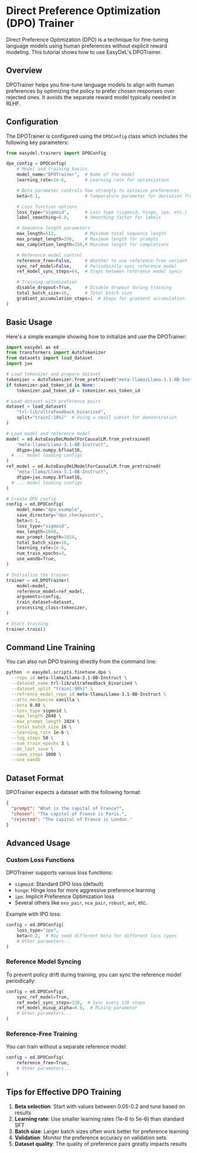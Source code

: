 # Direct Preference Optimization (DPO) Trainer

Direct Preference Optimization (DPO) is a technique for fine-tuning language models using human preferences without explicit reward modeling. This tutorial shows how to use EasyDeL's DPOTrainer.

## Overview

DPOTrainer helps you fine-tune language models to align with human preferences by optimizing the policy to prefer chosen responses over rejected ones. It avoids the separate reward model typically needed in RLHF.

## Configuration

The DPOTrainer is configured using the `DPOConfig` class which includes the following key parameters:

```python
from easydel.trainers import DPOConfig

dpo_config = DPOConfig(
    # Model and training basics
    model_name="DPOTrainer",  # Name of the model
    learning_rate=1e-6,       # Learning rate for optimization

    # Beta parameter controls how strongly to optimize preferences
    beta=0.1,                 # Temperature parameter for deviation from reference model

    # Loss function options
    loss_type="sigmoid",      # Loss type (sigmoid, hinge, ipo, etc.)
    label_smoothing=0.0,      # Smoothing factor for labels

    # Sequence length parameters
    max_length=512,           # Maximum total sequence length
    max_prompt_length=256,    # Maximum length for prompts
    max_completion_length=256,# Maximum length for completions

    # Reference model control
    reference_free=False,     # Whether to use reference-free variant
    sync_ref_model=False,     # Periodically sync reference model
    ref_model_sync_steps=64,  # Steps between reference model syncs

    # Training optimization
    disable_dropout=True,     # Disable dropout during training
    total_batch_size=16,      # Total batch size
    gradient_accumulation_steps=1  # Steps for gradient accumulation
)
```

## Basic Usage

Here's a simple example showing how to initialize and use the DPOTrainer:

```python
import easydel as ed
from transformers import AutoTokenizer
from datasets import load_dataset
import jax

# Load tokenizer and prepare dataset
tokenizer = AutoTokenizer.from_pretrained("meta-llama/Llama-3.1-8B-Instruct")
if tokenizer.pad_token_id is None:
    tokenizer.pad_token_id = tokenizer.eos_token_id

# Load dataset with preference pairs
dataset = load_dataset(
    "trl-lib/ultrafeedback_binarized",
    split="train[:10%]"  # Using a small subset for demonstration
)

# Load model and reference model
model = ed.AutoEasyDeLModelForCausalLM.from_pretrained(
    "meta-llama/Llama-3.1-8B-Instruct",
    dtype=jax.numpy.bfloat16,
  # ... model loading configs
)
ref_model = ed.AutoEasyDeLModelForCausalLM.from_pretrained(
    "meta-llama/Llama-3.1-8B-Instruct",
    dtype=jax.numpy.bfloat16,
  # ... model loading configs
)

# Create DPO config
config = ed.DPOConfig(
    model_name="dpo_example",
    save_directory="dpo_checkpoints",
    beta=0.1,
    loss_type="sigmoid",
    max_length=2048,
    max_prompt_length=1024,
    total_batch_size=16,
    learning_rate=1e-6,
    num_train_epochs=3,
    use_wandb=True,
)

# Initialize the trainer
trainer = ed.DPOTrainer(
    model=model,
    reference_model=ref_model,
    arguments=config,
    train_dataset=dataset,
    processing_class=tokenizer,
)

# Start training
trainer.train()
```

## Command Line Training

You can also run DPO training directly from the command line:

```bash
python -m easydel.scripts.finetune.dpo \
  --repo_id meta-llama/Llama-3.1-8B-Instruct \
  --dataset_name trl-lib/ultrafeedback_binarized \
  --dataset_split "train[:90%]" \
  --refrence_model_repo_id meta-llama/Llama-3.1-8B-Instruct \
  --attn_mechanism vanilla \
  --beta 0.08 \
  --loss_type sigmoid \
  --max_length 2048 \
  --max_prompt_length 1024 \
  --total_batch_size 16 \
  --learning_rate 1e-6 \
  --log_steps 50 \
  --num_train_epochs 3 \
  --do_last_save \
  --save_steps 1000 \
  --use_wandb
```

## Dataset Format

DPOTrainer expects a dataset with the following format:

```json
{
  "prompt": "What is the capital of France?",
  "chosen": "The capital of France is Paris.",
  "rejected": "The capital of France is London."
}
```

## Advanced Usage

### Custom Loss Functions

DPOTrainer supports various loss functions:

- `sigmoid`: Standard DPO loss (default)
- `hinge`: Hinge loss for more aggressive preference learning
- `ipo`: Implicit Preference Optimization loss
- Several others like `exo_pair`, `nca_pair`, `robust`, `aot`, etc.

Example with IPO loss:

```python
config = ed.DPOConfig(
    loss_type="ipo",
    beta=0.2,  # May need different beta for different loss types
    # Other parameters...
)
```

### Reference Model Syncing

To prevent policy drift during training, you can sync the reference model periodically:

```python
config = ed.DPOConfig(
    sync_ref_model=True,
    ref_model_sync_steps=128,  # Sync every 128 steps
    ref_model_mixup_alpha=0.9,  # Mixing parameter
    # Other parameters...
)
```

### Reference-Free Training

You can train without a separate reference model:

```python
config = ed.DPOConfig(
    reference_free=True,
    # Other parameters...
)
```

## Tips for Effective DPO Training

1. **Beta selection**: Start with values between 0.05-0.2 and tune based on results
2. **Learning rate**: Use smaller learning rates (1e-6 to 5e-6) than standard SFT
3. **Batch size**: Larger batch sizes often work better for preference learning
4. **Validation**: Monitor the preference accuracy on validation sets
5. **Dataset quality**: The quality of preference pairs greatly impacts results
